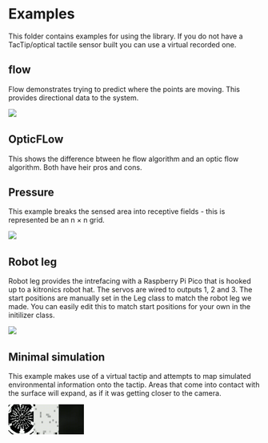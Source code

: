 # Examples
This folder contains examples for using the library. If you do not have a TacTip/optical tactile sensor built you can use a virtual recorded one.

## flow
Flow demonstrates trying to predict where the points are moving. This provides directional data to the system. 

<img src="https://github.com/shepai/RoboSkin/blob/main/Assets/images/movementVector.gif">

## OpticFLow 
This shows the difference btween he flow algorithm and an optic flow algorithm. Both have heir pros and cons.

## Pressure
This example breaks the sensed area into receptive fields - this is represented be an n $\times$ n grid. 

<img src="https://github.com/shepai/RoboSkin/blob/main/Assets/images/Push.gif">

## Robot leg
Robot leg provides the intrefacing with a Raspberry Pi Pico that is hooked up to a kitronics robot hat. The servos are wired to outputs 1, 2 and 3. The start positions are manually set in the Leg class to match the robot leg we made. You can easily edit this to match start positions for your own in the initilizer class. 

<img width="30%" src="https://github.com/shepai/RoboSkin/blob/main/Assets/images/runAway.gif">

## Minimal simulation
This example makes use of a virtual tactip and attempts to map simulated environmental information onto the tactip. Areas that come into contact with the surface will expand, as if it was getting closer to the camera. 

<img width="30%" src="https://github.com/shepai/RoboSkin/blob/main/Assets/images/digiTip.gif">
